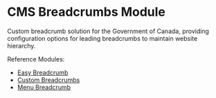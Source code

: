 # CMS Breadcrumbs Module

Custom breadcrumb solution for the Government of Canada, providing configuration options for leading breadcrumbs to maintain website hierarchy.

Reference Modules:

- [Easy Breadcrumb](https://www.drupal.org/project/easy_breadcrumb)
- [Custom Breadcrumbs](https://www.drupal.org/project/custom_breadcrumbs)
- [Menu Breadcrumb](https://www.drupal.org/project/menu_breadcrumb)